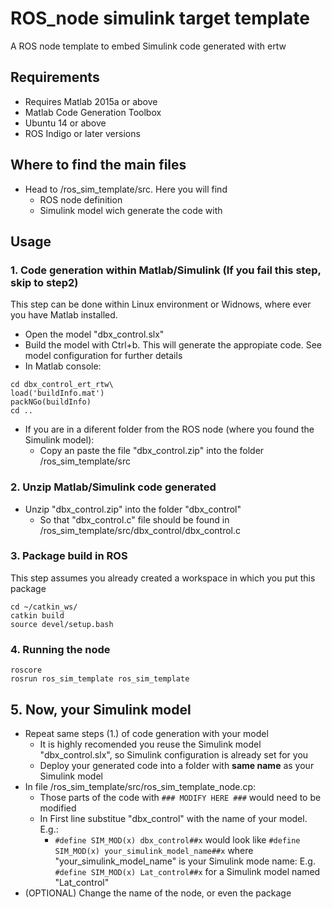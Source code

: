 # ROS_node simulink target template
A ROS node template to embed Simulink code generated with ertw


## Requirements

* Requires Matlab 2015a or above
* Matlab Code Generation Toolbox
* Ubuntu 14 or above
* ROS Indigo or later versions

## Where to find the main files
* Head to /ros_sim_template/src. Here you will find
  - ROS node definition
  - Simulink model  wich generate the code with


## Usage

### 1. Code generation within Matlab/Simulink (If you fail this step, skip to step2)
This step can be done within Linux environment or Widnows, where ever you have Matlab installed.

* Open the model "dbx_control.slx"
* Build the model with Ctrl+b. This will generate the appropiate code. See model configuration for further details
* In Matlab console:
```
cd dbx_control_ert_rtw\
load('buildInfo.mat')
packNGo(buildInfo)
cd ..
```
* If you are in a diferent folder from the ROS node (where you found the Simulink model):
  - Copy an paste the file "dbx_control.zip" into the folder /ros_sim_template/src
 
### 2. Unzip Matlab/Simulink code generated
* Unzip "dbx_control.zip" into the folder "dbx_control"
  - So that "dbx_control.c" file should be found in /ros_sim_template/src/dbx_control/dbx_control.c

### 3. Package build in ROS
This step assumes you already created a workspace in which you put this package

```
cd ~/catkin_ws/
catkin build
source devel/setup.bash
```
### 4. Running the node
```
roscore
rosrun ros_sim_template ros_sim_template 
```

## 5. Now, your Simulink model
* Repeat same steps (1.) of code generation with your model
  - It is highly recomended you reuse the Simulink model "dbx_control.slx", so Simulink configuration is already set for you
  - Deploy your generated code into a folder with **same name** as your Simulink model
* In file /ros_sim_template/src/ros_sim_template_node.cp:
   - Those parts of the code with ```### MODIFY HERE ###```  would need to be modified
   - In First line substitue "dbx_control" with the name of your model. E.g.:
       + ```#define SIM_MOD(x) dbx_control##x``` would look like ```#define SIM_MOD(x) your_simulink_model_name##x``` where "your_simulink_model_name" is your Simulink mode name: E.g. ```#define SIM_MOD(x) Lat_control##x``` for a Simulink model named "Lat_control"
* (OPTIONAL) Change the name of the node, or even the package

